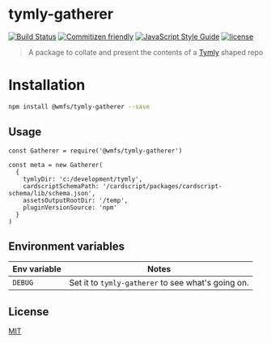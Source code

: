 # tymly-gatherer

[![Build Status](https://travis-ci.com/wmfs/tymly-gatherer.svg?token=nmm9if9qp6sBNJ5PjroH&branch=master)](https://travis-ci.com/wmfs/safe-and-well-blueprint)
[![Commitizen friendly](https://img.shields.io/badge/commitizen-friendly-brightgreen.svg)](http://commitizen.github.io/cz-cli/)
[![JavaScript Style Guide](https://img.shields.io/badge/code_style-standard-brightgreen.svg)](https://standardjs.com)
[![license](https://img.shields.io/github/license/mashape/apistatus.svg)](https://github.com/wmfs/tymly-gatherer/LICENSE)

> A package to collate and present the contents of a [Tymly](https://github.org/wmfs/tymly) shaped repo

# Installation

``` bash
npm install @wmfs/tymly-gatherer --save
```

## <a name="Usage"></a> Usage
```
const Gatherer = require('@wmfs/tymly-gatherer')

const meta = new Gatherer(
  {
    tymlyDir: 'c:/development/tymly',
    cardscriptSchemaPath: '/cardscript/packages/cardscript-schema/lib/schema.json',
    assetsOutputRootDir: '/temp',
    pluginVersionSource: 'npm'
  }
)
```


## Environment variables

| Env variable | Notes |
| -------------| ----- |
| `DEBUG`      | Set it to `tymly-gatherer` to see what's going on.


## <a name='license'></a>License
[MIT](https://github.com/wmfs/tymly-gatherer/blob/master/LICENSE)
